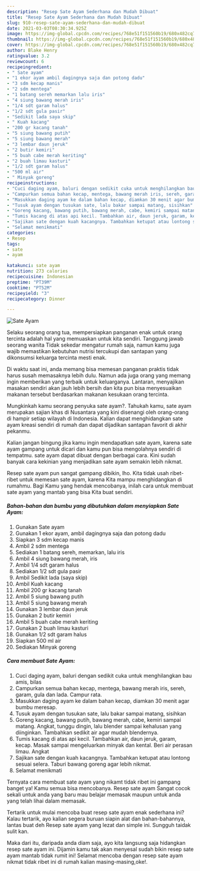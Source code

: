 ```yaml
---
description: "Resep Sate Ayam Sederhana dan Mudah Dibuat"
title: "Resep Sate Ayam Sederhana dan Mudah Dibuat"
slug: 910-resep-sate-ayam-sederhana-dan-mudah-dibuat
date: 2021-03-03T08:30:34.925Z
image: https://img-global.cpcdn.com/recipes/768e51f151560b19/680x482cq70/sate-ayam-foto-resep-utama.jpg
thumbnail: https://img-global.cpcdn.com/recipes/768e51f151560b19/680x482cq70/sate-ayam-foto-resep-utama.jpg
cover: https://img-global.cpcdn.com/recipes/768e51f151560b19/680x482cq70/sate-ayam-foto-resep-utama.jpg
author: Blake Henry
ratingvalue: 3.2
reviewcount: 6
recipeingredient:
- " Sate ayam"
- "1 ekor ayam ambil dagingnya saja dan potong dadu"
- "3 sdm kecap manis"
- "2 sdm mentega"
- "1 batang sereh memarkan lalu iris"
- "4 siung bawang merah iris"
- "1/4 sdt garam halus"
- "1/2 sdt gula pasir"
- "Sedikit lada saya skip"
- " Kuah kacang"
- "200 gr kacang tanah"
- "5 siung bawang putih"
- "5 siung bawang merah"
- "3 lembar daun jeruk"
- "2 butir kemiri"
- "5 buah cabe merah keriting"
- "2 buah limau kasturi"
- "1/2 sdt garam halus"
- "500 ml air"
- " Minyak goreng"
recipeinstructions:
- "Cuci daging ayam, baluri dengan sedikit cuka untuk menghilangkan bau amis, bilas"
- "Campurkan semua bahan kecap, mentega, bawang merah iris, sereh, garam, gula dan lada. Campur rata."
- "Masukkan daging ayam ke dalam bahan kecap, diamkan 30 menit agar bumbu meresap."
- "Tusuk ayam dengan tusukan sate, lalu bakar sampai matang, sisihkan"
- "Goreng kacang, bawang putih, bawang merah, cabe, kemiri sampai matang. Angkat, tunggu dingin, lalu blender sampai kehalusan yang diinginkan. Tambahkan sedikit air agar mudah blendernya."
- "Tumis kacang di atas api kecil. Tambahkan air, daun jeruk, garam, kecap. Masak sampai mengeluarkan minyak dan kental. Beri air perasan limau. Angkat"
- "Sajikan sate dengan kuah kacangnya. Tambahkan ketupat atau lontong sesuai selera. Taburi bawang goreng agar lebih nikmat."
- "Selamat menikmati"
categories:
- Resep
tags:
- sate
- ayam

katakunci: sate ayam 
nutrition: 273 calories
recipecuisine: Indonesian
preptime: "PT39M"
cooktime: "PT52M"
recipeyield: "3"
recipecategory: Dinner

---
```



![Sate Ayam](https://img-global.cpcdn.com/recipes/768e51f151560b19/680x482cq70/sate-ayam-foto-resep-utama.jpg)

Selaku seorang orang tua, mempersiapkan panganan enak untuk orang tercinta adalah hal yang memuaskan untuk kita sendiri. Tanggung jawab seorang  wanita Tidak sekedar mengatur rumah saja, namun kamu juga wajib memastikan kebutuhan nutrisi tercukupi dan santapan yang dikonsumsi keluarga tercinta mesti enak.

Di waktu  saat ini, anda memang bisa memesan panganan praktis tidak harus susah memasaknya lebih dulu. Namun ada juga orang yang memang ingin memberikan yang terbaik untuk keluarganya. Lantaran, menyajikan masakan sendiri akan jauh lebih bersih dan kita pun bisa menyesuaikan makanan tersebut berdasarkan makanan kesukaan orang tercinta. 



Mungkinkah kamu seorang penyuka sate ayam?. Tahukah kamu, sate ayam merupakan sajian khas di Nusantara yang kini disenangi oleh orang-orang di hampir setiap wilayah di Indonesia. Kalian dapat menghidangkan sate ayam kreasi sendiri di rumah dan dapat dijadikan santapan favorit di akhir pekanmu.

Kalian jangan bingung jika kamu ingin mendapatkan sate ayam, karena sate ayam gampang untuk dicari dan kamu pun bisa mengolahnya sendiri di tempatmu. sate ayam dapat dibuat dengan berbagai cara. Kini sudah banyak cara kekinian yang menjadikan sate ayam semakin lebih nikmat.

Resep sate ayam pun sangat gampang dibikin, lho. Kita tidak usah ribet-ribet untuk memesan sate ayam, karena Kita mampu menghidangkan di rumahmu. Bagi Kamu yang hendak mencobanya, inilah cara untuk membuat sate ayam yang mantab yang bisa Kita buat sendiri.

<!--inarticleads1-->

##### Bahan-bahan dan bumbu yang dibutuhkan dalam menyiapkan Sate Ayam:

1. Gunakan  Sate ayam
1. Gunakan 1 ekor ayam, ambil dagingnya saja dan potong dadu
1. Siapkan 3 sdm kecap manis
1. Ambil 2 sdm mentega
1. Sediakan 1 batang sereh, memarkan, lalu iris
1. Ambil 4 siung bawang merah, iris
1. Ambil 1/4 sdt garam halus
1. Sediakan 1/2 sdt gula pasir
1. Ambil Sedikit lada (saya skip)
1. Ambil  Kuah kacang
1. Ambil 200 gr kacang tanah
1. Ambil 5 siung bawang putih
1. Ambil 5 siung bawang merah
1. Gunakan 3 lembar daun jeruk
1. Gunakan 2 butir kemiri
1. Ambil 5 buah cabe merah keriting
1. Gunakan 2 buah limau kasturi
1. Gunakan 1/2 sdt garam halus
1. Siapkan 500 ml air
1. Sediakan  Minyak goreng




<!--inarticleads2-->

##### Cara membuat Sate Ayam:

1. Cuci daging ayam, baluri dengan sedikit cuka untuk menghilangkan bau amis, bilas
1. Campurkan semua bahan kecap, mentega, bawang merah iris, sereh, garam, gula dan lada. Campur rata.
1. Masukkan daging ayam ke dalam bahan kecap, diamkan 30 menit agar bumbu meresap.
1. Tusuk ayam dengan tusukan sate, lalu bakar sampai matang, sisihkan
1. Goreng kacang, bawang putih, bawang merah, cabe, kemiri sampai matang. Angkat, tunggu dingin, lalu blender sampai kehalusan yang diinginkan. Tambahkan sedikit air agar mudah blendernya.
1. Tumis kacang di atas api kecil. Tambahkan air, daun jeruk, garam, kecap. Masak sampai mengeluarkan minyak dan kental. Beri air perasan limau. Angkat
1. Sajikan sate dengan kuah kacangnya. Tambahkan ketupat atau lontong sesuai selera. Taburi bawang goreng agar lebih nikmat.
1. Selamat menikmati




Ternyata cara membuat sate ayam yang nikamt tidak ribet ini gampang banget ya! Kamu semua bisa mencobanya. Resep sate ayam Sangat cocok sekali untuk anda yang baru mau belajar memasak maupun untuk anda yang telah lihai dalam memasak.

Tertarik untuk mulai mencoba buat resep sate ayam enak sederhana ini? Kalau tertarik, ayo kalian segera buruan siapin alat dan bahan-bahannya, lantas buat deh Resep sate ayam yang lezat dan simple ini. Sungguh taidak sulit kan. 

Maka dari itu, daripada anda diam saja, ayo kita langsung saja hidangkan resep sate ayam ini. Dijamin kamu tak akan menyesal sudah bikin resep sate ayam mantab tidak rumit ini! Selamat mencoba dengan resep sate ayam nikmat tidak ribet ini di rumah kalian masing-masing,oke!.

